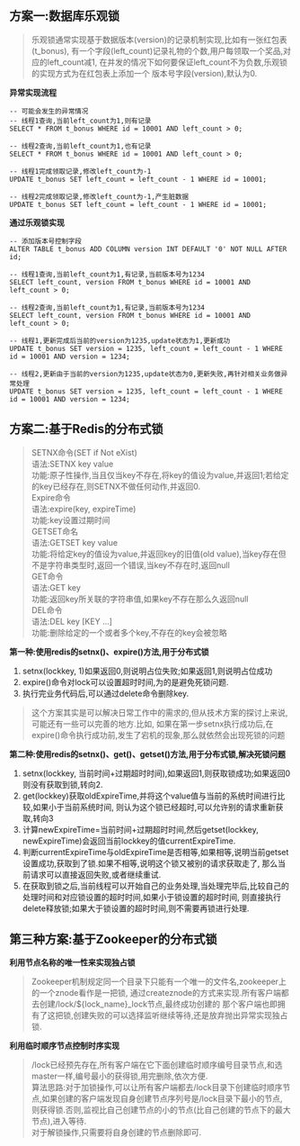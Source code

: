 ## 方案一:数据库乐观锁  

> 乐观锁通常实现基于数据版本(version)的记录机制实现,比如有一张红包表(t_bonus),
有一个字段(left_count)记录礼物的个数,用户每领取一个奖品,对应的left_count减1,
在并发的情况下如何要保证left_count不为负数,乐观锁的实现方式为在红包表上添加一个
版本号字段(version),默认为0.  

**异常实现流程**  

    -- 可能会发生的异常情况
    -- 线程1查询,当前left_count为1,则有记录
    SELECT * FROM t_bonus WHERE id = 10001 AND left_count > 0;
    
    -- 线程2查询,当前left_count为1,也有记录
    SELECT * FROM t_bonus WHERE id = 10001 AND left_count > 0;
    
    -- 线程1完成领取记录,修改left_count为-1
    UPDATE t_bonus SET left_count = left_count - 1 WHERE id = 10001;
    
    -- 线程2完成领取记录,修改left_count为-1,产生脏数据
    UPDATE t_bonus SET left_count = left_count - 1 WHERE id = 10001;  
    
**通过乐观锁实现**

    -- 添加版本号控制字段
    ALTER TABLE t_bonus ADD COLUMN version INT DEFAULT '0' NOT NULL AFTER id;
    
    -- 线程1查询,当前left_count为1,有记录,当前版本号为1234
    SELECT left_count, version FROM t_bonus WHERE id = 10001 AND left_count > 0;
    
    -- 线程2查询,当前left_count为1,有记录,当前版本号为1234
    SELECT left_count, version FROM t_bonus WHERE id = 10001 AND left_count > 0;
    
    -- 线程1,更新完成后当前的version为1235,update状态为1,更新成功
    UPDATE t_bonus SET version = 1235, left_count = left_count - 1 WHERE id = 10001 AND version = 1234;
    
    -- 线程2,更新由于当前的version为1235,update状态为0,更新失败,再针对相关业务做异常处理
    UPDATE t_bonus SET version = 1235, left_count = left_count - 1 WHERE id = 10001 AND version = 1234;

## 方案二:基于Redis的分布式锁  

> SETNX命令(SET if Not eXist)  
> 语法:SETNX key value  
> 功能:原子性操作,当且仅当key不存在,将key的值设为value,并返回1;若给定的key已经存在,则SETNX不做任何动作,并返回0.  
> Expire命令  
> 语法:expire(key, expireTime)  
> 功能:key设置过期时间  
> GETSET命名  
> 语法:GETSET key value  
> 功能:将给定key的值设为value,并返回key的旧值(old value),当key存在但不是字符串类型时,返回一个错误,当key不存在时,返回null  
> GET命令  
> 语法:GET key  
> 功能:返回key所关联的字符串值,如果key不存在那么久返回null  
> DEL命令  
> 语法:DEL key [KEY ...]  
> 功能:删除给定的一个或者多个key,不存在的key会被忽略  


**第一种:使用redis的setnx()、expire()方法,用于分布式锁**  

1. setnx(lockkey, 1)如果返回0,则说明占位失败;如果返回1,则说明占位成功  
2. expire()命令对lock可以设置超时时间,为的是避免死锁问题.  
3. 执行完业务代码后,可以通过delete命令删除key.  
> 这个方案其实是可以解决日常工作中的需求的,但从技术方案的探讨上来说,可能还有一些可以完善的地方.比如,
如果在第一步setnx执行成功后,在expire()命令执行成功前,发生了宕机的现象,那么就依然会出现死锁的问题  

**第二种:使用redis的setnx()、get()、getset()方法,用于分布式锁,解决死锁问题**  

1. setnx(lockkey, 当前时间+过期超时时间),如果返回1,则获取锁成功;如果返回0则没有获取到锁,转向2.
2. get(lockkey)获取oldExpireTime,并将这个value值与当前的系统时间进行比较,如果小于当前系统时间,
则认为这个锁已经超时,可以允许别的请求重新获取,转向3  
3. 计算newExpireTime=当前时间+过期超时时间,然后getset(lockkey, newExpireTime)会返回当前lockkey的值currentExpireTime.
4. 判断currentExpireTime与oldExpireTime是否相等,如果相等,说明当前getset设置成功,获取到了锁.如果不相等,说明这个锁又被别的请求获取走了,
那么当前请求可以直接返回失败,或者继续重试.
5. 在获取到锁之后,当前线程可以开始自己的业务处理,当处理完毕后,比较自己的处理时间和对应锁设置的超时时间,如果小于锁设置的超时时间,
则直接执行delete释放锁;如果大于锁设置的超时时间,则不需要再锁进行处理.  


## 第三种方案:基于Zookeeper的分布式锁  
**利用节点名称的唯一性来实现独占锁**  
> Zookeeper机制规定同一个目录下只能有一个唯一的文件名,zookeeper上的一个znode看作是一把锁,
通过createznode的方式来实现.所有客户端都去创建/lock/${lock_name}_lock节点,最终成功创建的
那个客户端也即拥有了这把锁,创建失败的可以选择监听继续等待,还是放弃抛出异常实现独占锁.  

**利用临时顺序节点控制时序实现**  
> /lock已经预先存在,所有客户端在它下面创建临时顺序编号目录节点,和选master一样,编号最小的获得锁,用完删除,依次方便.  
> 算法思路:对于加锁操作,可以让所有客户端都去/lock目录下创建临时顺序节点,如果创建的客户端发现自身创建节点序列号是/lock目录下最小的节点,
则获得锁.否则,监视比自己创建节点的小的节点(比自己创建的节点下的最大节点),进入等待.  
> 对于解锁操作,只需要将自身创建的节点删除即可.  

